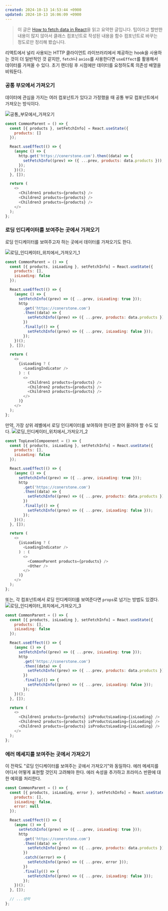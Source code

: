 ```yaml
---
created: 2024-10-13 14:53:44 +0900
updated: 2024-10-13 16:06:09 +0900
---
```


> 이 글은 [How to fetch data in React](https://www.robinwieruch.de/react-fetch-data-hooks/)을 읽고 요약한 글입니다. 팁이라고 할만한 내용이 많지 않아서 클래스 컴포넌트로 작성된 내용을 함수 컴포넌트로 바꾸는 정도로만 정리해 봤습니다.

리액트에서 널리 사용되는 HTTP 클라이언트 라이브러리에서 제공하는 hook을 사용하는 것이 더 일반적인 것 같지만, `fetch`나 `axios`를 사용한다면 `useEffect`를 활용해서 데이터를 가져올 수 있다. 초기 렌더링 후 시점에만 데이터를 요청하도록 의존성 배열을 비워둔다.

### 공통 부모에서 가져오기

데이터에 관심을 가지는 여러 컴포넌트가 있다고 가정했을 때 공통 부모 컴포넌트에서 가져오는 방식이다.

![공통_부모에서_가져오기](./assets/common_parent.png)

```js
const CommonParent = () => {
  const [{ products }, setFetchInfo] = React.useState({
    products: []
  });

  React.useEffect(() => {
    (async () => {
      http.get('https://conerstone.com').then((data) => {
        setFetchInfo((prev) => ({ ...prev, products: data.products }));
      });
    })();
  }, []);

  return (
    <>
      <Children1 products={products} />
      <Children2 products={products} />
      <Children3 products={products} />
    </>
  );
};
```

### 로딩 인디케이터를 보여주는 곳에서 가져오기

로딩 인디케이터를 보여주고자 하는 곳에서 데이터를 가져오기도 한다.

![로딩_인디케이터_위치에서_가져오기_1](./assets/loading-indicator-1.png)

```js
const CommonParent = () => {
  const [{ products, isLoading }, setFetchInfo] = React.useState({
    products: [],
    isLoading: false
  });

  React.useEffect(() => {
    (async () => {
      setFetchInfo((prev) => ({ ...prev, isLoading: true }));
      http
        .get('https://conerstone.com')
        .then((data) => {
          setFetchInfo((prev) => ({ ...prev, products: data.products }));
        })
        .finally(() => {
          setFetchInfo((prev) => ({ ...prev, isLoading: false }));
        });
    })();
  }, []);

  return (
    <>
      {isLoading ? (
        <LoadingIndicator />
      ) : (
        <>
          <Children1 products={products} />
          <Children2 products={products} />
          <Children3 products={products} />
        </>
      )}
    </>
  );
};
```

만약, 가장 상위 레벨에서 로딩 인디케이터를 보여줘야 한다면 끌어 올려야 할 수도 있다.
![로딩_인디케이터_위치에서_가져오기_2](./assets/loading-indicator-2.png)

```js
const TopLevelCompoenent = () => {
  const [{ products, isLoading }, setFetchInfo] = React.useState({
    products: [],
    isLoading: false
  });

  React.useEffect(() => {
    (async () => {
      setFetchInfo((prev) => ({ ...prev, isLoading: true }));
      http
        .get('https://conerstone.com')
        .then((data) => {
          setFetchInfo((prev) => ({ ...prev, products: data.products }));
        })
        .finally(() => {
          setFetchInfo((prev) => ({ ...prev, isLoading: false }));
        });
    })();
  }, []);

  return (
    <>
      {isLoading ? (
        <LoadingIndicator />
      ) : (
        <>
          <CommonParent products={products} />
          <Other />
        </>
      )}
    </>
  );
};
```

또는, 각 컴포넌트에서 로딩 인디케이터를 보여준다면 `props`로 넘기는 방법도 있겠다.
![로딩_인디케이터_위치에서_가져오기_3](./assets/loading-indicator-3.png)

```js
const CommonParent = () => {
  const [{ products, isLoading }, setFetchInfo] = React.useState({
    products: [],
    isLoading: false
  });

  React.useEffect(() => {
    (async () => {
      setFetchInfo((prev) => ({ ...prev, isLoading: true }));
      http
        .get('https://conerstone.com')
        .then((data) => {
          setFetchInfo((prev) => ({ ...prev, products: data.products }));
        })
        .finally(() => {
          setFetchInfo((prev) => ({ ...prev, isLoading: false }));
        });
    })();
  }, []);

  return (
    <>
      <Children1 products={products} isProductsLoading={isLoading} />
      <Children2 products={products} isProductsLoading={isLoading} />
      <Children3 products={products} isProductsLoading={isLoading} />
    </>
  );
};
```

### 에러 메세지를 보여주는 곳에서 가져오기

이 전략도 "로딩 인디케이터를 보여주는 곳에서 가져오기"와 동일하다. 에러 메세지를 어디서 어떻게 표현할 것인지 고려해야 한다. 에러 속성을 추가하고 프라미스 반환에 대한 예외를 처리한다.

```js
const CommonParent = () => {
  const [{ products, isLoading, error }, setFetchInfo] = React.useState({
    products: [],
    isLoading: false,
    error: null
  });

  React.useEffect(() => {
    (async () => {
      setFetchInfo((prev) => ({ ...prev, isLoading: true }));
      http
        .get('https://conerstone.com')
        .then((data) => {
          setFetchInfo((prev) => ({ ...prev, products: data.products }));
        })
        .catch((error) => {
          setFetchInfo((prev) => ({ ...prev, error }));
        })
        .finally(() => {
          setFetchInfo((prev) => ({ ...prev, isLoading: false }));
        });
    })();
  }, []);

  // ...생략
};
```
